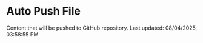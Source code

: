 # Auto Push File

Content that will be pushed to GitHub repository.
Last updated: 08/04/2025, 03:58:55 PM